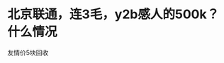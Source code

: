 # 北京联通，连3毛，y2b感人的500k？什么情况


友情价5块回收<img src="static/image/smiley/default/lol.gif" smilieid="12" border="0" alt="" />
